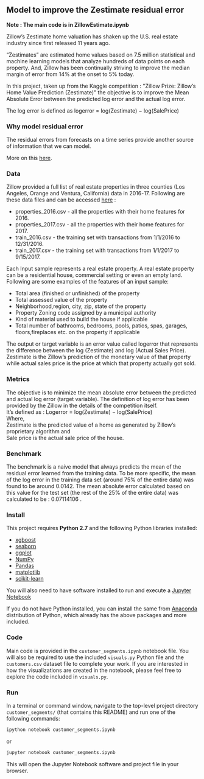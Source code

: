 ## Model to improve the Zestimate residual error

**Note : The main code is in ZillowEstimate.ipynb**

Zillow’s Zestimate home valuation has shaken up the U.S. real estate industry since first released 11 years ago.   

“Zestimates” are estimated home values based on 7.5 million statistical and machine learning models that analyze hundreds of data points on each property. And, Zillow has been continually striving to improve the median margin of error from 14% at the onset to 5% today.   

In this project, taken up from the Kaggle competition : "Zillow Prize: Zillow’s Home Value Prediction (Zestimate)" the objective is to improve the Mean Absolute Error between the predicted log error and the actual log error.  

The log error is defined as logerror = log(Zestimate) − log(SalePrice)  

### Why model residual error

The residual errors from forecasts on a time series provide another source of information that we can model.  

More on this [here](https://machinelearningmastery.com/model-residual-errors-correct-time-series-forecasts-python/).

### Data

Zillow provided a full list of real estate properties in three counties (Los Angeles, Orange and Ventura, California) data in 2016-17. Following are these data files and can be accessed [here](https://www.kaggle.com/c/zillow-prize-1/data) :  
- properties_2016.csv - all the properties with their home features for 2016.  
- properties_2017.csv - all the properties with their home features for 2017.  
- train_2016.csv - the training set with transactions from 1/1/2016 to 12/31/2016.  
- train_2017.csv - the training set with transactions from 1/1/2017 to 9/15/2017.  

Each Input sample represents a real estate property. A real estate property can be a residential house, commercial setting or even an empty land.   
Following are some examples of the features of an input sample:  
- Total area (finished or unfinished) of the property  
- Total assessed value of the property  
- Neighborhood,region, city, zip, state of the property  
- Property Zoning code assigned by a municipal authority  
- Kind of material used to build the house if applicable  
- Total number of bathrooms, bedrooms, pools, patios, spas, garages, floors,fireplaces etc. on the property if applicable   

The output or target variable is an error value called logerror that represents the difference between the log (Zestimate) and log (Actual Sales Price). Zestimate is the Zillow’s prediction of the monetary value of that property while actual sales price is the price at which that property actually got sold.  

### Metrics  

The objective is to minimize the mean absolute error between the predicted and actual log error (target variable). The definition of log error has been provided by the Zillow in the details of the competition itself.  
It’s defined as :   Logerror = log(Zestimate) − log(SalePrice)  
Where,  
Zestimate is the predicted value of a home as generated by Zillow’s proprietary algorithm and  
Sale price is the actual sale price of the house.  

### Benchmark  

The benchmark is a naive model that always predicts the mean of the residual error learned from the training data. To be more specific, the mean of the log error in the training data set (around 75% of the entire data) was found to be around 0.0142. The mean absolute error calculated based on this value for the test set (the rest of the 25% of the entire data) was
calculated to be : 0.07114106 .  

### Install

This project requires **Python 2.7** and the following Python libraries installed:

- [xgboost](http://xgboost.readthedocs.io/en/latest/)  
- [seaborn](https://seaborn.pydata.org/)  
- [ggplot](http://ggplot.yhathq.com/)  
- [NumPy](http://www.numpy.org/)  
- [Pandas](http://pandas.pydata.org)  
- [matplotlib](http://matplotlib.org/)  
- [scikit-learn](http://scikit-learn.org/stable/)  

You will also need to have software installed to run and execute a [Jupyter Notebook](http://ipython.org/notebook.html)

If you do not have Python installed, you can install the same from [Anaconda](http://continuum.io/downloads) distribution of Python, which already has the above packages and more included.

### Code

Main code is provided in the `customer_segments.ipynb` notebook file. You will also be required to use the included `visuals.py` Python file and the `customers.csv` dataset file to complete your work. If you are interested in how the visualizations are created in the notebook, please feel free to explore the code included in `visuals.py`.

### Run

In a terminal or command window, navigate to the top-level project directory `customer_segments/` (that contains this README) and run one of the following commands:

```bash
ipython notebook customer_segments.ipynb
```  
or
```bash
jupyter notebook customer_segments.ipynb
```

This will open the Jupyter Notebook software and project file in your browser.
